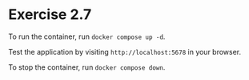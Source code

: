 # Exercise 2.7

To run the container, run `docker compose up -d`.

Test the application by visiting `http://localhost:5678` in your browser.

To stop the container, run `docker compose down`.
